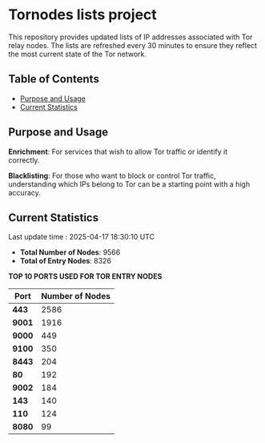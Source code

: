 # Tornodes lists project

This repository provides updated lists of IP addresses associated with Tor relay nodes. The lists are refreshed every 30 minutes to ensure they reflect the most current state of the Tor network.

## Table of Contents

- [Purpose and Usage](#purpose-and-usage)
- [Current Statistics](#current-statistics)


## Purpose and Usage

**Enrichment**: For services that wish to allow Tor traffic or identify it correctly.

**Blacklisting**: For those who want to block or control Tor traffic, understanding which IPs belong to Tor can be a starting point with a high accuracy.

## Current Statistics

Last update time : 2025-04-17 18:30:10 UTC

- **Total Number of Nodes**: 9566
- **Total of Entry Nodes**: 8326

**TOP 10 PORTS USED FOR TOR ENTRY NODES**

| **Port** | **Number of Nodes** |
|------|-----------------|
| **443**   | 2586  |
| **9001**   | 1916  |
| **9000**   | 449  |
| **9100**   | 350  |
| **8443**   | 204  |
| **80**   | 192  |
| **9002**   | 184  |
| **143**   | 140  |
| **110**   | 124  |
| **8080**   | 99  |

